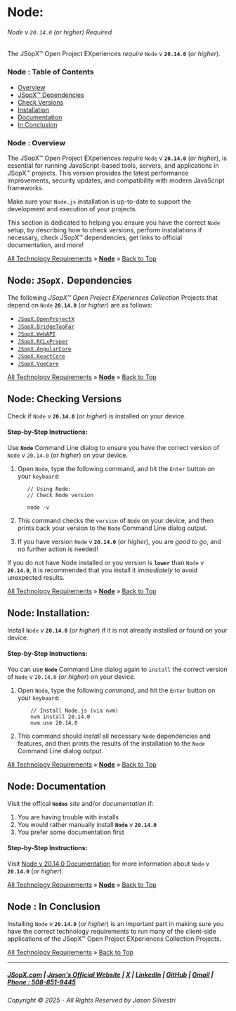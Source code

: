 ﻿# Node:
###### Node v `20.14.0` (_or higher_) Required

The JSopX™ Open Project EXperiences _require_ `Node` v **`20.14.0`** (_or higher_).

### Node : Table of Contents

- [Overview](#node--overview)
- [JSopX™ Dependencies](#node-jsopx-dependencies)
- [Check Versions](#node-checking-versions)
- [Installation](#node-installation)
- [Documentation](#node-documentation)
- [In Conclusion](#node--in-conclusion)

### Node : Overview
The JSopX™ Open Project EXperiences _require_ `Node` v **`20.14.0`** (_or higher_), is essential for running JavaScript-based tools, servers, and applications in JSopX™ projects. This version provides the latest performance improvements, security updates, and compatibility with modern JavaScript frameworks. 

Make sure your `Node.js` installation is up-to-date to support the development and execution of your projects.

This section is dedicated to helping you ensure you have the correct `Node` setup, by describing how to check versions, perform installations if necessary, check JSopX™ dependencies, get links to official documentation, and more!



[All Technology Requirements](https://github.com/JasonSilvestri/JSopX.BridgeTooFar/tree/master/JSopX.BridgeTooFar/Docs/JSopX/Master/Technologies.md)   »   [**Node**](#node)   »   [Back to Top](#table-of-contents)



    
## Node: `JSopX.` Dependencies

The following _JSopX™ Open Project EXperiences Collection_ Projects that depend on `Node` **`20.14.0`** (_or higher_) are as follows:



- [`JSopX.OpenProjectX`](https://github.com/JasonSilvestri/JSopX.BridgeTooFar/tree/master/JSopX.BridgeTooFar/Docs/jsopx.OpenProjectX/Master/p1/v1/)
- [`JSopX.BridgeTooFar`](https://github.com/JasonSilvestri/JSopX.BridgeTooFar/tree/master/JSopX.BridgeTooFar/Docs/jsopx.BridgeTooFar/Master/p1/v1/)  
- [`JSopX.WebAPI`](https://github.com/JasonSilvestri/JSopX.BridgeTooFar/tree/master/JSopX.BridgeTooFar/Docs/jsopx.WebAPI/Master/p1/v1/)
- [`JSopX.RCLxProper`](https://github.com/JasonSilvestri/JSopX.BridgeTooFar/tree/master/JSopX.BridgeTooFar/Docs/jsopx.RCLxProper/Master/p1/v1/)
- [`JSopX.AngularCore`](https://github.com/JasonSilvestri/JSopX.BridgeTooFar/tree/master/JSopX.BridgeTooFar/Docs/jsopx.AngularCore/Master/p1/v1/) 
- [`JSopX.ReactCore`](https://github.com/JasonSilvestri/JSopX.BridgeTooFar/tree/master/JSopX.BridgeTooFar/Docs/jsopx.ReactCore/Master/p1/v1/)  
- [`JSopX.VueCore`](https://github.com/JasonSilvestri/JSopX.BridgeTooFar/tree/master/JSopX.BridgeTooFar/Docs/jsopx.VueCore/Master/p1/v1/)  





[All Technology Requirements](https://github.com/JasonSilvestri/JSopX.BridgeTooFar/tree/master/JSopX.BridgeTooFar/Docs/JSopX/Master/Technologies.md)   »   [**Node**](#node)   »   [Back to Top](#table-of-contents)



## Node: Checking Versions

Check if `Node` v **`20.14.0`** (_or higher_) is installed on your device.

#### Step-by-Step Instructions:

Use **`Node`** Command Line dialog to ensure you have the correct version of `Node` v `20.14.0` (_or higher_) on your device.
   
1. Open `Node`, type the following command, and hit the `Enter` button on your `keyboard`:
   
   ```node
      // Using Node:
      // Check Node version
   
      node -v
    ```
   
2. This command checks the `version` of `Node` on your device, and then prints back your version to the `Node` Command Line dialog output.
   
3. If you have version `Node` v **`20.14.0`** (_or higher_), you are _good to go_, and no further action is needed!
   
If you do not have Node installed or you version is **`lower`** than `Node` v **`20.14.0`**, it is recommended that you install it _immediately_ to avoid unexpected results.
   


[All Technology Requirements](https://github.com/JasonSilvestri/JSopX.BridgeTooFar/tree/master/JSopX.BridgeTooFar/Docs/JSopX/Master/Technologies.md)   »   [**Node**](#node)   »   [Back to Top](#table-of-contents)




## Node: Installation:

Install `Node` v **`20.14.0`** (_or higher_) if it is not already installed or found on your device.

#### Step-by-Step Instructions:

You can use **`Node`** Command Line dialog again to `install` the correct version of `Node` v `20.14.0` (_or higher_) on your device.
   
1. Open `Node`, type the following _command_, and hit the `Enter` button on your `keyboard`:

    ```node
        // Install Node.js (via nvm)
        nvm install 20.14.0
        nvm use 20.14.0
    ```
   
   
2. This command should _install_ all necessary `Node` dependencies and features, and then prints the results of the installation to the `Node` Command Line dialog output.
   



[All Technology Requirements](https://github.com/JasonSilvestri/JSopX.BridgeTooFar/tree/master/JSopX.BridgeTooFar/Docs/JSopX/Master/Technologies.md)   »   [**Node**](#node)   »   [Back to Top](#table-of-contents)



## Node: Documentation
   
Visit the offical **`Nodes`** _site_ and/or _documentation_ if:

1. You are having trouble with installs
2. You would rather manually install **`Node`** v **`20.14.0`**
3. You prefer some documentation first
   
#### Step-by-Step Instructions:
   
Visit [Node v 20.14.0 Documentation](https://nodejs.org/en/docs/) for more information about `Node` v **`20.14.0`** (_or higher_).
   



[All Technology Requirements](https://github.com/JasonSilvestri/JSopX.BridgeTooFar/tree/master/JSopX.BridgeTooFar/Docs/JSopX/Master/Technologies.md)   »   [**Node**](#node)   »   [Back to Top](#table-of-contents)



## Node : In Conclusion
Installing `Node` v **`20.14.0`** (_or higher_) is an important part in making sure you have the correct technology requirements to run many of the client-side applications of the JSopX™ Open Project EXperiences Collection Projects.


[All Technology Requirements](https://github.com/JasonSilvestri/JSopX.BridgeTooFar/tree/master/JSopX.BridgeTooFar/Docs/JSopX/Master/Technologies.md)   »   [Back to Top](#table-of-contents)


---

##### [JSopX.com](https://www.jsopx.com/) | [Jason's Official Website](https://www.jsilvestri.com/) | [X](https://www.x.com/JasonSilvestri) | [LinkedIn](http://www.linkedin.com/in/JasonSilvestri) | [GitHub](https://github.com/JasonSilvestri) | [Gmail](mailto:therealjasonsilvestri@gmail.com) | [Phone : 508-851-9445](phoneto:508-851-9445)

###### Copyright © 2025 - All Rights Reserved by Jason Silvestri